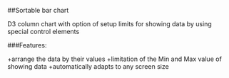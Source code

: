 ##Sortable bar chart

D3 column chart with option of setup limits for showing data by using special control elements


###Features:

+arrange the data by their values
+limitation of the Min and Max value of showing data 
+automatically adapts to any screen size
